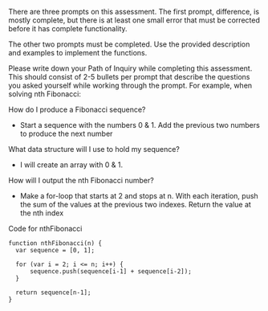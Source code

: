There are three prompts on this assessment. The first prompt, difference, is mostly complete, but there is at least one small error that must be corrected before it has complete functionality. 

The other two prompts must be completed. Use the provided description and examples to implement the functions.

Please write down your Path of Inquiry while completing this assessment. This should consist of 2-5 bullets per prompt that describe the questions you asked yourself while working through the prompt. For example, when solving nth Fibonacci:

How do I produce a Fibonacci sequence?
- Start a sequence with the numbers 0 & 1. Add the previous two numbers to produce the next number

What data structure will I use to hold my sequence?
- I will create an array with 0 & 1.

How will I output the nth Fibonacci number?
- Make a for-loop that starts at 2 and stops at n. With each iteration, push
the sum of the values at the previous two indexes. Return the value at the nth index

Code for nthFibonacci
```
function nthFibonacci(n) {
  var sequence = [0, 1];

  for (var i = 2; i <= n; i++) {
      sequence.push(sequence[i-1] + sequence[i-2]);
  }

  return sequence[n-1];
}
```